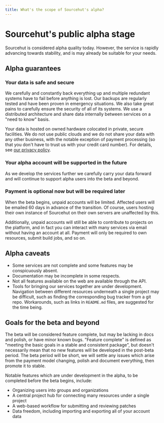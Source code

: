 ```yaml
---
title: What's the scope of Sourcehut's alpha?
---
```


# Sourcehut's public alpha stage

Sourcehut is considered alpha quality today. However, the service is rapidly
advancing towards stability, and is may already be suitable for your needs.

## Alpha guarantees

### Your data is safe and secure

We carefully and constantly back everything up and multiple redundant systems
have to fail before anything is lost. Our backups are regularly tested and have
been proven in emergency situations. We also take great pains to carefully
ensure the security of all of its systems.  We use a distributed architecture
and share data internally between services on a "need to know" basis.

Your data is hosted on owned hardware colocated in private, secure facilities.
We do not use public clouds and we do not share your data with any other
business, with the notable exception of payment processing (so that you don't
have to trust us with your credit card number). For details, see [our privacy
policy](https://man.sr.ht/privacy.md).

### Your alpha account will be supported in the future

As we develop the services further we carefully carry your data forward and will
continue to support alpha users into the beta and beyond.

### Payment is optional now but will be required later

When the beta begins, unpaid accounts will be limited. Affected users will be
emailed 60 days in advance of the transition. Of course, users hosting their own
instance of Sourcehut on their own servers are unaffected by this.

Additionally, unpaid accounts will still be able to contribute to projects on
the platform, and in fact you can interact with many services via email without
having an account at all. Payment will only be required to own resources, submit
build jobs, and so on.

## Alpha caveats

- Some services are not complete and some features may be conspicuously absent.
- Documentation may be incomplete in some respects.
- Not all features available on the web are available through the API.
- Tools for bringing our services together are under development. Navigation
  between different resources underneath a single project may be difficult, such
  as finding the corresponding bug tracker from a git repo. Workarounds, such as
  links in `README.md` files, are suggested for the time being.

## Goals for the beta and beyond

The beta will be considered feature complete, but may be lacking in docs and
polish, or have minor known bugs. "Feature complete" is defined as "meeting the
basic goals in a stable and consistent package", but doesn't necessarily mean
that no new features will be developed in the post-beta period. The beta period
will be short, we will settle any issues which arise from the payment model
changing, polish and document everything, then promote it to stable.

Notable features which are under development in the alpha, to be completed
before the beta begins, include:

- Organizing users into groups and organizations
- A central project hub for connecting many resources under a single project
- A web-based workflow for submitting and reviewing patches
- Data freedom, including importing and exporting all of your account data
